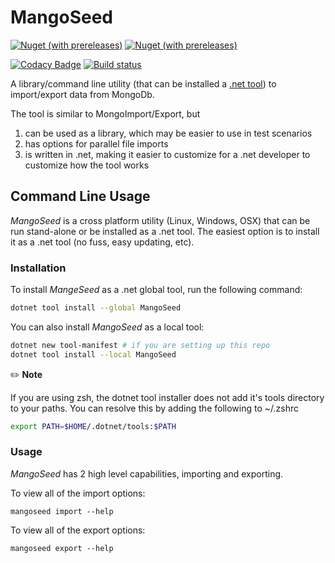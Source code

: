 # MangoSeed
[![Nuget (with prereleases)](https://img.shields.io/nuget/vpre/MangoSeed?label=CLI&style=for-the-badge)](https://www.nuget.org/packages/MangoSeed/) [![Nuget (with prereleases)](https://img.shields.io/nuget/vpre/MangoSeed.Core?color=green&label=Library&style=for-the-badge)](https://www.nuget.org/packages/MangoSeed.Core/)

[![Codacy Badge](https://api.codacy.com/project/badge/Grade/7efb6e80c6a1438e983fb369a9551f8f)](https://app.codacy.com/gh/giometrix/MangoSeed?utm_source=github.com&utm_medium=referral&utm_content=giometrix/MangoSeed&utm_campaign=Badge_Grade_Settings)
[![Build status](https://ci.appveyor.com/api/projects/status/uc792o6b8l1ujiom?svg=true)](https://ci.appveyor.com/project/giometrix/mangoseed)


A library/command line utility (that can be installed a [.net tool](https://docs.microsoft.com/en-us/dotnet/core/tools/global-tools)) to import/export data from MongoDb.

The tool is similar to MongoImport/Export, but 
1. can be used as a library, which may be easier to use in test scenarios
2. has options for parallel file imports
3. is written in .net, making it easier to customize for a .net developer to customize how the tool works

## Command Line Usage
_MangoSeed_ is a cross platform utility (Linux, Windows, OSX) that can be run stand-alone or be installed as a .net tool.  The easiest option is to install it as a .net tool (no fuss, easy updating, etc).

### Installation
To install _MangeSeed_ as a .net global tool, run the following command:
```bash
dotnet tool install --global MangoSeed
```
You can also install _MangoSeed_ as a local tool:
```bash
dotnet new tool-manifest # if you are setting up this repo
dotnet tool install --local MangoSeed
```

:pencil2: **Note**

If you are using zsh, the dotnet tool installer does not add it's tools directory to your paths.  You can resolve this by adding the following to ~/.zshrc
```bash
export PATH=$HOME/.dotnet/tools:$PATH
```

### Usage
_MangoSeed_ has 2 high level capabilities, importing and exporting.

To view all of the import options:
```
mangoseed import --help
```

To view all of the export options:
```
mangoseed export --help
```
